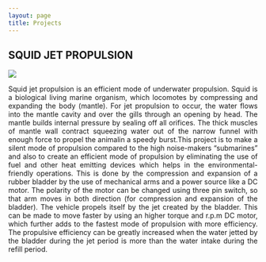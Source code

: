 ```yaml
---
layout: page
title: Projects
---
```


##  SQUID JET PROPULSION
<img src="{{ 'images/mechanism.jpg ' | relative_url }}" />

<p align="justify">
Squid jet propulsion is an efficient mode of underwater propulsion.  Squid is a biological living marine organism, which locomotes  by compressing and expanding the body (mantle). For jet propulsion to occur, the water flows into the mantle cavity and over the gills through an opening by head. The mantle builds internal pressure by sealing off all orifices. The thick muscles of mantle wall contract squeezing water out of the narrow funnel with enough force to propel the animalin a speedy burst.This project is to make a silent mode of propulsion compared to the high noise-makers “submarines” and also to create an efficient mode of propulsion by eliminating the use of fuel and other heat emitting devices which helps in the environmental-friendly operations. This is done by the compression and expansion of a rubber bladder by the use of mechanical arms and a power source like a DC motor. The polarity of the motor can be changed using three pin switch, so that arm moves in both direction (for compression and expansion of the bladder). The vehicle propels itself by the jet created by the bladder. This can be made to move faster by using an higher torque and r.p.m DC motor, which further adds to the fastest mode of propulsion
with more efficiency. The propulsive efficiency can be greatly increased when the water jetted by the bladder during the jet period
is more than the water intake during the refill period.</p>

     
